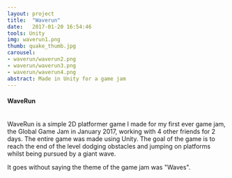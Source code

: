 ```yaml
---
layout: project
title:  "Waverun"
date:   2017-01-20 16:54:46
tools: Unity
img: waverun1.png
thumb: quake_thumb.jpg
carousel:
- waverun/waverun2.png
- waverun/waverun3.png
- waverun/waverun4.png
abstract: Made in Unity for a game jam
---
```

#### WaveRun
<br>
WaveRun is a simple 2D platformer game I made for my first ever game jam, the Global Game Jam in January 2017, working with 4 other friends for 2 days. The entire game was made using Unity.
The goal of the game is to reach the end of the level dodging obstacles and jumping on platforms whilst being pursued by a giant wave.

It goes without saying the theme of the game jam was "Waves".

